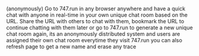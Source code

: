 (anonymously) Go to 747.run in any browser anywhere and have a quick chat with anyone in real-time in your own unique chat room based on the URL. Share the URL with others to chat with them, bookmark the URL to continue chatting with them later or go to 747.run to generate a new unique chat room again, its an anonymously distributed system and users are assigned their own chat room everytime they visit 747.run you can also refresh page to get a new name and erase any trace
